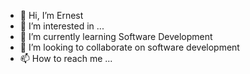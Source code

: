 - 👋 Hi, I’m Ernest
- 👀 I’m interested in ...
- 🌱 I’m currently learning Software Development
- 💞️ I’m looking to collaborate on software development
- 📫 How to reach me ...

<!---
ages25/ages25 is a ✨ special ✨ repository because its `README.md` (this file) appears on your GitHub profile.
You can click the Preview link to take a look at your changes.
--->
